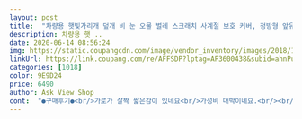 ```yaml
---
layout: post 
title:  "차량용 햇빛가리개 덮개 비 눈 오물 벌레 스크래치 사계절 보호 커버, 정방형 앞유리 보호 커버" 
description: 차량용 햇 ..
date: 2020-06-14 08:56:24 
img: https://static.coupangcdn.com/image/vendor_inventory/images/2018/10/03/17/2/ebb2fd70-47e1-4d38-a88d-c41867c760e9.jpg 
linkUrl: https://link.coupang.com/re/AFFSDP?lptag=AF3600438&subid=ahnPublicAsk&pageKey=140785847&itemId=410189258&vendorItemId=70771265683&traceid=V0-113-f4861a7cfc167360 
categories: [1018] 
color: 9E9D24 
price: 6490 
author: Ask View Shop 
cont:  "●구매후기●<br/>가로가 살짝 짧은감이 있네요<br/>가성비 대박이네요.<br/><br/>가성비 짱입니다 설치하기도 쉽고 세척하기도 쉽고 매우 만족스러워 주문할때 2개주문했네요<br/>그랜드카니발입니다 세로는 맞는데<br/>문에 끼우니 잘빠지지도않고<br/>비 약하게 올 때는 적당히 방수도 되는 것 같아요 ㅎㅎ<br/>사실 앞유리에 뭐 떨어지는 거 싫어서 샀는데 대만족입니다<br/>이거에 옆창문 가리개까지 샀는데 효과 있구요<br/>효과는 좋고 가격도싸고 괜찮은것같습니다<br/>" 
---
```

